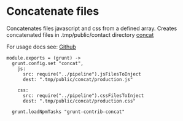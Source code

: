
# Concatenate files

Concatenates files javascript and css from a defined array. Creates concatenated files in
.tmp/public/contact directory
[concat](https://github.com/gruntjs/grunt-contrib-concat)

For usage docs see: [Github](https://github.com/gruntjs/grunt-contrib-concat)

    module.exports = (grunt) ->
      grunt.config.set "concat",
        js:
          src: require("../pipeline").jsFilesToInject
          dest: ".tmp/public/concat/production.js"

        css:
          src: require("../pipeline").cssFilesToInject
          dest: ".tmp/public/concat/production.css"

      grunt.loadNpmTasks "grunt-contrib-concat"
